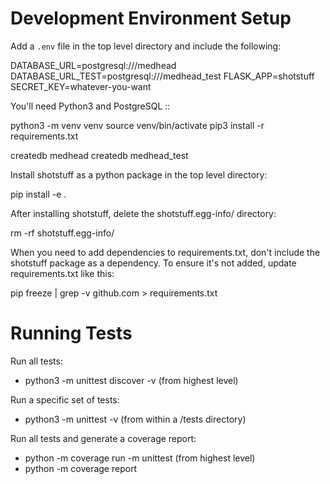Development Environment Setup
=============================

Add a `.env` file in the top level directory and include the following:

  DATABASE_URL=postgresql:///medhead
  DATABASE_URL_TEST=postgresql:///medhead_test
  FLASK_APP=shotstuff
  SECRET_KEY=whatever-you-want

You'll need Python3 and PostgreSQL ::

  python3 -m venv venv
  source venv/bin/activate
  pip3 install -r requirements.txt

  createdb medhead
  createdb medhead_test

Install shotstuff as a python package in the top level directory:

  pip install -e .

After installing shotstuff, delete the shotstuff.egg-info/ directory:

  rm -rf shotstuff.egg-info/

When you need to add dependencies to requirements.txt, don't include the
shotstuff package as a dependency. To ensure it's not added, update
requirements.txt like this:

  pip freeze | grep -v github.com > requirements.txt

Running Tests
=============

Run all tests:
- python3 -m unittest discover -v (from highest level)

Run a specific set of tests:
- python3 -m unittest -v (from within a /tests directory)

Run all tests and generate a coverage report:
- python -m coverage run -m unittest (from highest level)
- python -m coverage report